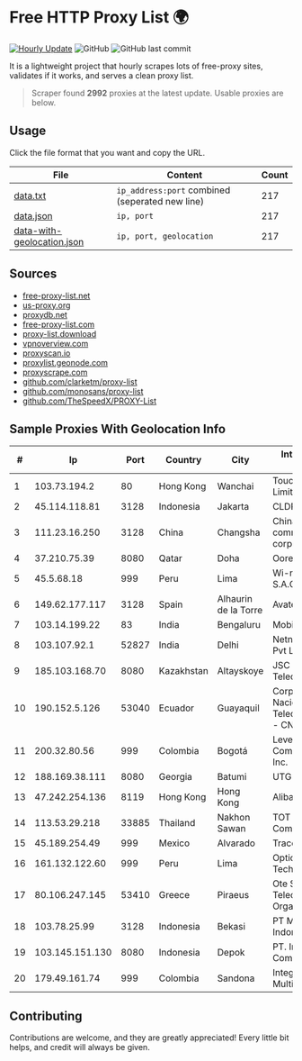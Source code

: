 
# Free HTTP Proxy List 🌍

[![Hourly Update](https://github.com/mertguvencli/http-proxy-list/actions/workflows/main.yml/badge.svg?branch=main)](https://github.com/mertguvencli/http-proxy-list/actions/workflows/main.yml)
![GitHub](https://img.shields.io/github/license/mertguvencli/http-proxy-list)
![GitHub last commit](https://img.shields.io/github/last-commit/mertguvencli/http-proxy-list)

It is a lightweight project that hourly scrapes lots of free-proxy sites, validates if it works, and serves a clean proxy list.


> Scraper found **2992** proxies at the latest update. Usable proxies are below.

## Usage

Click the file format that you want and copy the URL.


|File|Content|Count|
|----|-------|-----|
|[data.txt](https://raw.githubusercontent.com/mertguvencli/http-proxy-list/main/proxy-list/data.txt)|`ip_address:port` combined (seperated new line)|217|
|[data.json](https://raw.githubusercontent.com/mertguvencli/http-proxy-list/main/proxy-list/data.json)|`ip, port`|217|
|[data-with-geolocation.json](https://raw.githubusercontent.com/mertguvencli/http-proxy-list/main/proxy-list/data-with-geolocation.json)|`ip, port, geolocation`|217|

## Sources

* [free-proxy-list.net](https://free-proxy-list.net)
* [us-proxy.org](https://www.us-proxy.org)
* [proxydb.net](http://proxydb.net)
* [free-proxy-list.com](https://free-proxy-list.com/?page=&port=&type%5B%5D=http&type%5B%5D=https&up_time=0&search=Search)
* [proxy-list.download](https://www.proxy-list.download/HTTP)
* [vpnoverview.com](https://vpnoverview.com/privacy/anonymous-browsing/free-proxy-servers)
* [proxyscan.io](https://www.proxyscan.io)
* [proxylist.geonode.com](https://proxylist.geonode.com/api/proxy-list?limit=300&page=1&sort_by=lastChecked&sort_type=desc&protocols=http,https)
* [proxyscrape.com](https://api.proxyscrape.com/v2/?request=displayproxies&protocol=http&timeout=10000&country=all&ssl=all&anonymity=all)
* [github.com/clarketm/proxy-list](https://raw.githubusercontent.com/clarketm/proxy-list/master/proxy-list-raw.txt)
* [github.com/monosans/proxy-list](https://raw.githubusercontent.com/monosans/proxy-list/main/proxies/http.txt)
* [github.com/TheSpeedX/PROXY-List](https://raw.githubusercontent.com/TheSpeedX/PROXY-List/master/http.txt)


## Sample Proxies With Geolocation Info

|#|Ip|Port|Country|City|Internet Service Provider|
|-|--|----|-------|----|-------------------------|
|1|103.73.194.2|80|Hong Kong|Wanchai|TouchPal HK Co., Limited|
|2|45.114.118.81|3128|Indonesia|Jakarta|CLDREU|
|3|111.23.16.250|3128|China|Changsha|China Mobile communications corporation|
|4|37.210.75.39|8080|Qatar|Doha|Ooredoo Q.S.C.|
|5|45.5.68.18|999|Peru|Lima|Wi-net Telecom S.A.C.|
|6|149.62.177.117|3128|Spain|Alhaurin de la Torre|Avatel Telecom|
|7|103.14.199.22|83|India|Bengaluru|Mobiwalkers|
|8|103.107.92.1|52827|India|Delhi|Netncr Technology Pvt Ltd|
|9|185.103.168.70|8080|Kazakhstan|Altayskoye|JSC Alma Telecommunications|
|10|190.152.5.126|53040|Ecuador|Guayaquil|Corporacion Nacional De Telecomunicaciones - CNT EP|
|11|200.32.80.56|999|Colombia|Bogotá|Level 3 Communications, Inc.|
|12|188.169.38.111|8080|Georgia|Batumi|UTG MPLS DSL|
|13|47.242.254.136|8119|Hong Kong|Hong Kong|Alibaba.com LLC|
|14|113.53.29.218|33885|Thailand|Nakhon Sawan|TOT Public Company Limited|
|15|45.189.254.49|999|Mexico|Alvarado|Tracered SA De CV|
|16|161.132.122.60|999|Peru|Lima|Optical Technologies S.A.C.|
|17|80.106.247.145|53410|Greece|Piraeus|Ote SA (Hellenic Telecommunications Organisation)|
|18|103.78.25.99|3128|Indonesia|Bekasi|PT Mora Telematika Indonesia|
|19|103.145.151.130|8080|Indonesia|Depok|PT. Indonesia Comnets Plus|
|20|179.49.161.74|999|Colombia|Sandona|Integra Multisolutions|



## Contributing

Contributions are welcome, and they are greatly appreciated! Every
little bit helps, and credit will always be given.

